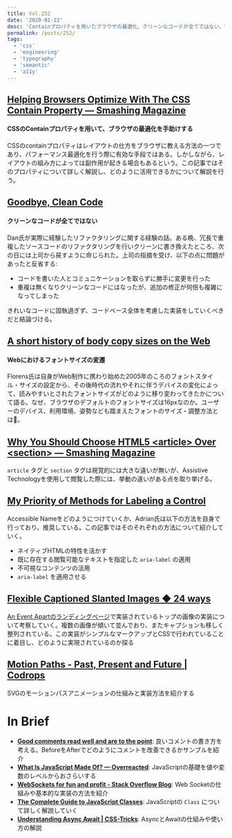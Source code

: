 ```yaml
---
title: Vol.252
date: '2020-01-22'
desc: 'Containプロパティを用いたブラウザの最適化、クリーンなコードが全てではない、Webにおけるフォントサイズの変遷、ほか計12リンク'
permalink: /posts/252/
tags:
  - 'css'
  - 'engineering'
  - 'typography'
  - 'semantic'
  - 'a11y'
---
```


## [Helping Browsers Optimize With The CSS Contain Property — Smashing Magazine](https://www.smashingmagazine.com/2019/12/browsers-containment-css-contain-property/)
#### CSSのContainプロパティを用いて、ブラウザの最適化を手助けする
CSSのcontainプロパティはレイアウトの仕方をブラウザに教える方法の一つであり、パフォーマンス最適化を行う際に有効な手段ではある。しかしながら、レイアウトの組み方によっては副作用が起きる場合もあるという。この記事ではそのプロパティについて詳しく解説し、どのように活用できるかについて解説を行う。

## [Goodbye, Clean Code](https://overreacted.io/goodbye-clean-code/)
#### クリーンなコードが全てではない
Dan氏が実際に経験したリファクタリングに関する経験の話。ある晩、冗長で重複したソースコードのリファクタリングを行いクリーンに書き換えたところ、次の日には上司から戻すように命じられた。上司の指摘を受け、以下の点に問題があったと反省する:

- コードを書いた人とコミュニケーションを取らずに勝手に変更を行った
- 重複は無くなりクリーンなコードにはなったが、追加の修正が何倍も複雑になってしまった

きれいなコードに固執過ぎず、コードベース全体を考慮した実装をしていくべきだと結論づける。

## [A short history of body copy sizes on the Web](https://fvsch.com/body-copy-sizes/)
#### Webにおけるフォントサイズの変遷
Florens氏は自身がWeb制作に携わり始めた2005年のころのフォントスタイル・サイズの設定から、その後時代の流れやそれに伴うデバイスの変化によって、読みやすいとされたフォントサイズがどのように移り変わってきたかについて語る。なぜ、ブラウザのデフォルトのフォントサイズは16pxなのか。ユーザーのデバイス、利用環境、姿勢なども踏まえたフォントのサイズ・調整方法とは。

## [Why You Should Choose HTML5 \<article\> Over \<section\> — Smashing Magazine](https://www.smashingmagazine.com/2020/01/html5-article-section/)
`article` タグと `section` タグは視覚的には大きな違いが無いが、Assistive Technologyを使用して閲覧した際には、挙動の違いがある点を取り挙げる。

## [My Priority of Methods for Labeling a Control](https://adrianroselli.com/2020/01/my-priority-of-methods-for-labeling-a-control.html)
Accessible Nameをどのようにつけていくか、Adrian氏は以下の方法を自身で行っており、推奨している。この記事ではそのそれぞれの方法について紹介していく。

- ネイティブHTMLの特性を活かす
- 既に存在する閲覧可能なテキストを指定した `aria-label` の適用
- 不可視なコンテンツの活用
- `aria-label` を適用させる

## [Flexible Captioned Slanted Images ◆ 24 ways](https://24ways.org/2019/flexible-captioned-slanted-images/)
[An Event Apartのランディングページ](https://aneventapart.com/landing/24ways)で実装されているトップの画像の実装について考察していく。複数の画像が傾いて並んでおり、またキャプションも移しく整列されている。この実装がシンプルなマークアップとCSSで行われていることに着目し、どのように実現されているのか探る

## [Motion Paths - Past, Present and Future | Codrops](https://tympanus.net/codrops/2019/12/03/motion-paths-past-present-and-future/)
SVGのモーションパスアニメーションの仕組みと実装方法を紹介する

# In Brief
- **[Good comments read well and are to the point](https://www.arp242.net/comments.html)**: 良いコメントの書き方を考える。BeforeをAfterでどのようにコメントを改善できるかサンプルを紹介
- **[What Is JavaScript Made Of? — Overreacted](https://overreacted.io/what-is-javascript-made-of/)**: JavaScriptの基礎を値や変数のレベルからおさらいする
- **[WebSockets for fun and profit - Stack Overflow Blog](https://stackoverflow.blog/2019/12/18/websockets-for-fun-and-profit/)**: Web Socketの仕組みや基本的な実装の方法を紹介
- **[The Complete Guide to JavaScript Classes](https://dmitripavlutin.com/javascript-classes-complete-guide/)**: JavaScriptの `Class` について詳しく解説していく
- **[Understanding Async Await | CSS-Tricks](https://css-tricks.com/understanding-async-await/)**: AsyncとAwaitの仕組みや使い方の解説
